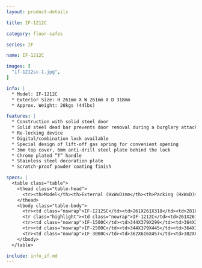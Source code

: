 ```yaml
---
layout: product-details

title: IF-1212C

category: floor-safes

series: IF

name: IF-1212C

images: [
  "if-1212sc-1.jpg",
]

info: |
  * Model: IF-1212C
  * Exterior Size: H 261mm X W 261mm X D 318mm
  * Approx. Weight: 20kgs (44lbs)

features: |
  * Construction with solid steel door
  * Solid steel dead bar prevents door removal during a burglary attack
  * Re-locking device
  * Digital/combination lock available
  * Special design of lift-off gas spring for convenient opening
  * 3mm top cover, 6mm anti-drill steel plate behind the lock
  * Chrome plated “T” handle
  * Stainless steel decoration plate
  * Scratch-proof powder coating finish

specs: |
  <table class="table">
    <thead class="table-head">
      <tr><th>Model</th><th>External (HxWxD)mm</th><th>Packing (HxWxD)mm</th><th>Weight (kg)</th><th>Door (mm)</th><th>Body (mm)</th><th>20’FCL (pcs)</th></tr>
    </thead>
    <tbody class="table-body">
      <tr><td class="nowrap">IF-1212SC</td><td>261X261X318</td><td>281X281X368</td><td>20</td><td>12</td><td>4</td><td>1010</td></tr>
      <tr class="highlight"><td class="nowrap">IF-1212C</td><td>261X261X318</td><td>281X281X368</td><td>20</td><td>12</td><td>4</td><td>1010</td></tr>
      <tr><td class="nowrap">IF-1500C</td><td>344X379X299</td><td>364X399X349</td><td>34</td><td>12</td><td>4</td><td>590</td></tr>
      <tr><td class="nowrap">IF-2500C</td><td>344X379X445</td><td>364X399X495</td><td>44</td><td>12</td><td>4</td><td>420</td></tr>
      <tr><td class="nowrap">IF-3000C</td><td>362X616X457</td><td>382X636X507</td><td>56</td><td>12</td><td>4</td><td>250</td></tr>
    </tbody>
  </table>

include: info_if.md
---
```

